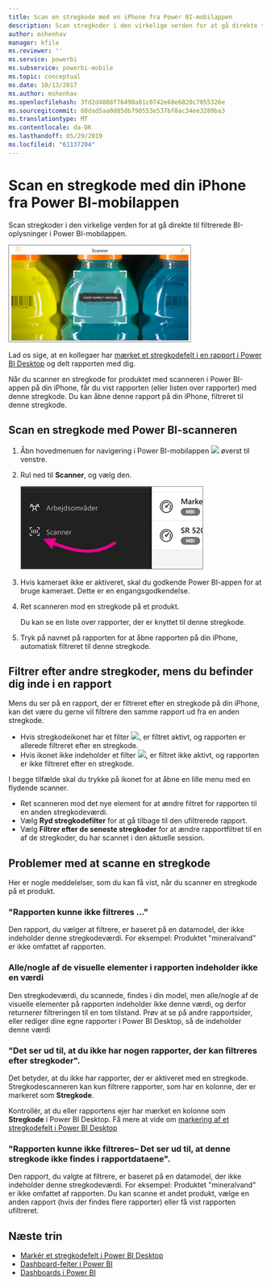 ```yaml
---
title: Scan en stregkode med en iPhone fra Power BI-mobilappen
description: Scan stregkoder i den virkelige verden for at gå direkte til filtrerede BI-oplysninger i Power BI-mobilappen.
author: mshenhav
manager: kfile
ms.reviewer: ''
ms.service: powerbi
ms.subservice: powerbi-mobile
ms.topic: conceptual
ms.date: 10/13/2017
ms.author: mshenhav
ms.openlocfilehash: 3fd2d4888f76490a01c0742e68e6820c7055326e
ms.sourcegitcommit: 60dad5aa0d85db790553e537bf8ac34ee3289ba3
ms.translationtype: MT
ms.contentlocale: da-DK
ms.lasthandoff: 05/29/2019
ms.locfileid: "61137204"
---
```

# <a name="scan-a-barcode-with-your-iphone-from-the-power-bi-mobile-app"></a>Scan en stregkode med din iPhone fra Power BI-mobilappen
Scan stregkoder i den virkelige verden for at gå direkte til filtrerede BI-oplysninger i Power BI-mobilappen.

![](media/mobile-apps-scan-barcode-iphone/power-bi-barcode-scanner.png)

Lad os sige, at en kollegaer har [mærket et stregkodefelt i en rapport i Power BI Desktop](../../desktop-mobile-barcodes.md) og delt rapporten med dig. 

Når du scanner en stregkode for produktet med scanneren i Power BI-appen på din iPhone, får du vist rapporten (eller listen over rapporter) med denne stregkode. Du kan åbne denne rapport på din iPhone, filtreret til denne stregkode.

## <a name="scan-a-barcode-with-the-power-bi-scanner"></a>Scan en stregkode med Power BI-scanneren
1. Åbn hovedmenuen for navigering i Power BI-mobilappen ![](media/mobile-apps-scan-barcode-iphone/pbi_iph_navmenu.png) øverst til venstre. 
2. Rul ned til **Scanner**, og vælg den. 
   
    ![](media/mobile-apps-scan-barcode-iphone/power-bi-scanner.png)
3. Hvis kameraet ikke er aktiveret, skal du godkende Power BI-appen for at bruge kameraet. Dette er en engangsgodkendelse. 
4. Ret scanneren mod en stregkode på et produkt. 
   
    Du kan se en liste over rapporter, der er knyttet til denne stregkode.
5. Tryk på navnet på rapporten for at åbne rapporten på din iPhone, automatisk filtreret til denne stregkode.

## <a name="filter-by-other-barcodes-while-in-a-report"></a>Filtrer efter andre stregkoder, mens du befinder dig inde i en rapport
Mens du ser på en rapport, der er filtreret efter en stregkode på din iPhone, kan det være du gerne vil filtrere den samme rapport ud fra en anden stregkode.

* Hvis stregkodeikonet har et filter ![](media/mobile-apps-scan-barcode-iphone/power-bi-barcode-filtered-icon-black.png), er filtret aktivt, og rapporten er allerede filtreret efter en stregkode. 
* Hvis ikonet ikke indeholder et filter ![](media/mobile-apps-scan-barcode-iphone/power-bi-barcode-unfiltered-icon.png), er filtret ikke aktivt, og rapporten er ikke filtreret efter en stregkode. 

I begge tilfælde skal du trykke på ikonet for at åbne en lille menu med en flydende scanner.

* Ret scanneren mod det nye element for at ændre filtret for rapporten til en anden stregkodeværdi. 
* Vælg **Ryd stregkodefilter** for at gå tilbage til den ufiltrerede rapport.
* Vælg **Filtrer efter de seneste stregkoder** for at ændre rapportfiltret til en af de stregkoder, du har scannet i den aktuelle session.

## <a name="issues-with-scanning-a-barcode"></a>Problemer med at scanne en stregkode
Her er nogle meddelelser, som du kan få vist, når du scanner en stregkode på et produkt.

### <a name="couldnt-filter-report"></a>"Rapporten kunne ikke filtreres ..."
Den rapport, du vælger at filtrere, er baseret på en datamodel, der ikke indeholder denne stregkodeværdi. For eksempel: Produktet "mineralvand" er ikke omfattet af rapporten.  

### <a name="allsome-of-the-visuals-in-the-report-dont-contain-any-value"></a>Alle/nogle af de visuelle elementer i rapporten indeholder ikke en værdi
Den stregkodeværdi, du scannede, findes i din model, men alle/nogle af de visuelle elementer på rapporten indeholder ikke denne værdi, og derfor returnerer filtreringen til en tom tilstand. Prøv at se på andre rapportsider, eller rediger dine egne rapporter i Power BI Desktop, så de indeholder denne værdi 

### <a name="looks-like-you-dont-have-any-reports-that-can-be-filtered-by-barcodes"></a>"Det ser ud til, at du ikke har nogen rapporter, der kan filtreres efter stregkoder".
Det betyder, at du ikke har rapporter, der er aktiveret med en stregkode. Stregkodescanneren kan kun filtrere rapporter, som har en kolonne, der er markeret som **Stregkode**.  

Kontrollér, at du eller rapportens ejer har mærket en kolonne som **Stregkode** i Power BI Desktop. Få mere at vide om [markering af et stregkodefelt i Power BI Desktop](../../desktop-mobile-barcodes.md)

### <a name="couldnt-filter-report---looks-like-this-barcode-doesnt-exist-in-the-report-data"></a>"Rapporten kunne ikke filtreres– Det ser ud til, at denne stregkode ikke findes i rapportdataene".
Den rapport, du valgte at filtrere, er baseret på en datamodel, der ikke indeholder denne stregkodeværdi. For eksempel: Produktet "mineralvand" er ikke omfattet af rapporten. Du kan scanne et andet produkt, vælge en anden rapport (hvis der findes flere rapporter) eller få vist rapporten ufiltreret. 

## <a name="next-steps"></a>Næste trin
* [Markér et stregkodefelt i Power BI Desktop](../../desktop-mobile-barcodes.md)
* [Dashboard-felter i Power BI](../end-user-tiles.md)
* [Dashboards i Power BI](../end-user-dashboards.md)

